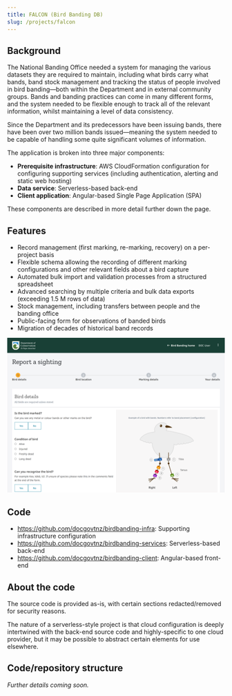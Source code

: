 ```yaml
---
title: FALCON (Bird Banding DB)
slug: /projects/falcon
---
```


## Background

The National Banding Office needed a system for managing the various datasets they are required to maintain, including what birds carry what bands, band stock management and tracking the status of people involved in bird banding—both within the Department and in external community groups. Bands and banding practices can come in many different forms, and the system needed to be flexible enough to track all of the relevant information, whilst maintaining a level of data consistency.

Since the Department and its predecessors have been issuing bands, there have been over two million bands issued—meaning the system needed to be capable of handling some quite significant volumes of information.

The application is broken into three major components:
* **Prerequisite infrastructure**: AWS CloudFormation configuration for configuring supporting services (including authentication, alerting and static web hosting)
* **Data service**: Serverless-based back-end
* **Client application**: Angular-based Single Page Application (SPA)

These components are described in more detail further down the page.

## Features

* Record management (first marking, re-marking, recovery) on a per-project basis
* Flexible schema allowing the recording of different marking configurations and other relevant fields about a bird capture
* Automated bulk import and validation processes from a structured spreadsheet
* Advanced searching by multiple criteria and bulk data exports (exceeding 1.5 M rows of data)
* Stock management, including transfers between people and the banding office
* Public-facing form for observations of banded birds
* Migration of decades of historical band records

![FALCON in action, showing the bird sighting report page](./media/falcon.png)

## Code

* <https://github.com/docgovtnz/birdbanding-infra>: Supporting infrastructure configuration
* <https://github.com/docgovtnz/birdbanding-services>: Serverless-based back-end
* <https://github.com/docgovtnz/birdbanding-client>: Angular-based front-end

## About the code

The source code is provided as-is, with certain sections redacted/removed for security reasons.

The nature of a serverless-style project is that cloud configuration is deeply intertwined with the back-end source code and highly-specific to one cloud provider, but it may be possible to abstract certain elements for use elsewhere.

## Code/repository structure

*Further details coming soon.*